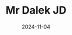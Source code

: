 ---
title: Mr Dalek JD
date: 2024-11-04

asg89: 
-
    attachment:   
    item: 
-
    attachment:   
    item: 
-
    attachment:   
    item: 
-
    attachment:   
    item: 
-
    attachment:   
    item: 
-
    attachment:   
    item: 
-
    attachment:   
    item: 
-
    attachment:   
    item: 


pp919: 
-
    attachment: Optic
    item: Kepler Microflex 
-
    attachment: Muzzle
    item: Compensator
-
    attachment: Barrel
    item: CHF Barrel
-
    attachment: Magazine
    item: Extended Mag I
-
    attachment: Rear Grip 
    item: Commando Grip
-
    attachment: Stock  
    item: Balanced Stock
-
    attachment: Laser  
    item: Steady Aim Laser
-
    attachment: Fire Mods  
    item: Recoil Springs 


layout: youtubeBuilds.njk
tags: youtubeBuild
---